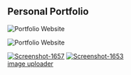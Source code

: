 ## Personal Portfolio

![Portfolio Website](https://ibb.co/yBZv8ds)

![Portfolio Website](https://ibb.co/NpWh0x0)

<a href="https://ibb.co/yBZv8ds"><img src="https://i.ibb.co/YT1ntPj/Screenshot-1657.png" alt="Screenshot-1657" border="0"></a>
<a href="https://ibb.co/NpWh0x0"><img src="https://i.ibb.co/mthsnJn/Screenshot-1653.png" alt="Screenshot-1653" border="0"></a><br /><a target='_blank' href='https://imgbb.com/'>image uploader</a><br />
